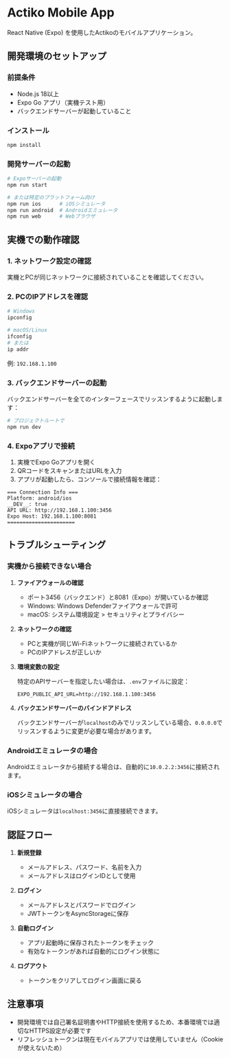 # Actiko Mobile App

React Native (Expo) を使用したActikoのモバイルアプリケーション。

## 開発環境のセットアップ

### 前提条件

- Node.js 18以上
- Expo Go アプリ（実機テスト用）
- バックエンドサーバーが起動していること

### インストール

```bash
npm install
```

### 開発サーバーの起動

```bash
# Expoサーバーの起動
npm run start

# または特定のプラットフォーム向け
npm run ios      # iOSシミュレータ
npm run android  # Androidエミュレータ
npm run web      # Webブラウザ
```

## 実機での動作確認

### 1. ネットワーク設定の確認

実機とPCが同じネットワークに接続されていることを確認してください。

### 2. PCのIPアドレスを確認

```bash
# Windows
ipconfig

# macOS/Linux
ifconfig
# または
ip addr
```

例: `192.168.1.100`

### 3. バックエンドサーバーの起動

バックエンドサーバーを全てのインターフェースでリッスンするように起動します：

```bash
# プロジェクトルートで
npm run dev
```

### 4. Expoアプリで接続

1. 実機でExpo Goアプリを開く
2. QRコードをスキャンまたはURLを入力
3. アプリが起動したら、コンソールで接続情報を確認：

```
=== Connection Info ===
Platform: android/ios
__DEV__: true
API URL: http://192.168.1.100:3456
Expo Host: 192.168.1.100:8081
======================
```

## トラブルシューティング

### 実機から接続できない場合

1. **ファイアウォールの確認**
   - ポート3456（バックエンド）と8081（Expo）が開いているか確認
   - Windows: Windows Defenderファイアウォールで許可
   - macOS: システム環境設定 > セキュリティとプライバシー

2. **ネットワークの確認**
   - PCと実機が同じWi-Fiネットワークに接続されているか
   - PCのIPアドレスが正しいか

3. **環境変数の設定**
   
   特定のAPIサーバーを指定したい場合は、`.env`ファイルに設定：
   ```
   EXPO_PUBLIC_API_URL=http://192.168.1.100:3456
   ```

4. **バックエンドサーバーのバインドアドレス**
   
   バックエンドサーバーが`localhost`のみでリッスンしている場合、`0.0.0.0`でリッスンするように変更が必要な場合があります。

### Androidエミュレータの場合

Androidエミュレータから接続する場合は、自動的に`10.0.2.2:3456`に接続されます。

### iOSシミュレータの場合

iOSシミュレータは`localhost:3456`に直接接続できます。

## 認証フロー

1. **新規登録**
   - メールアドレス、パスワード、名前を入力
   - メールアドレスはログインIDとして使用

2. **ログイン**
   - メールアドレスとパスワードでログイン
   - JWTトークンをAsyncStorageに保存

3. **自動ログイン**
   - アプリ起動時に保存されたトークンをチェック
   - 有効なトークンがあれば自動的にログイン状態に

4. **ログアウト**
   - トークンをクリアしてログイン画面に戻る

## 注意事項

- 開発環境では自己署名証明書やHTTP接続を使用するため、本番環境では適切なHTTPS設定が必要です
- リフレッシュトークンは現在モバイルアプリでは使用していません（Cookieが使えないため）